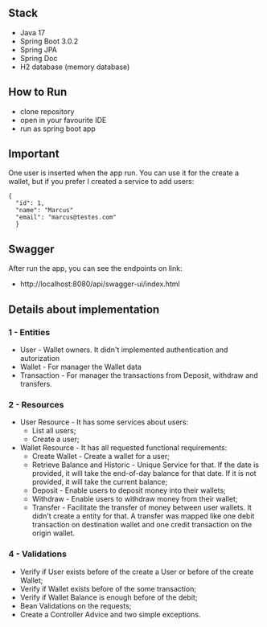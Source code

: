 ## Stack
- Java 17
- Spring Boot 3.0.2
- Spring JPA
- Spring Doc
- H2 database (memory database)

## How to Run
- clone repository
- open in your favourite IDE
- run as spring boot app

## Important
One user is inserted when the app run. You can use it for the create a wallet, but if you prefer I created a service to add users:
  ```
  {
    "id": 1,
    "name": "Marcus"
    "email": "marcus@testes.com"    
    }
  ``` 

## Swagger
After run the app, you can see the endpoints on link:
- http://localhost:8080/api/swagger-ui/index.html

## Details about implementation
### 1 - Entities
 - User - Wallet owners. It didn't implemented authentication and autorization
 - Wallet - For manager the Wallet data 
 - Transaction - For manager the transactions from Deposit, withdraw and transfers.
### 2 - Resources
 - User Resource - It has some services about users:
   - List all users;
   - Create a user;
 - Wallet Resource - It has all requested functional requirements:
   - Create Wallet - Create a wallet for a user; 
   - Retrieve Balance and Historic - Unique Service for that. If the date is provided, it will take the end-of-day balance for that date. If it is not provided, it will take the current balance;
   - Deposit - Enable users to deposit money into their wallets;
   - Withdraw - Enable users to withdraw money from their wallet;
   - Transfer - Facilitate the transfer of money between user wallets. It didn't create a entity for that. A transfer was mapped like one debit transaction on destination wallet and one credit transaction on the origin wallet.
   
### 4 - Validations
   - Verify if User exists before of the create a User or before of the create Wallet; 
   - Verify if Wallet exists before of the some transaction;
   - Verify if Wallet Balance is enough before of the debit;
   - Bean Validations on the requests;
   - Create a Controller Advice and two simple exceptions.